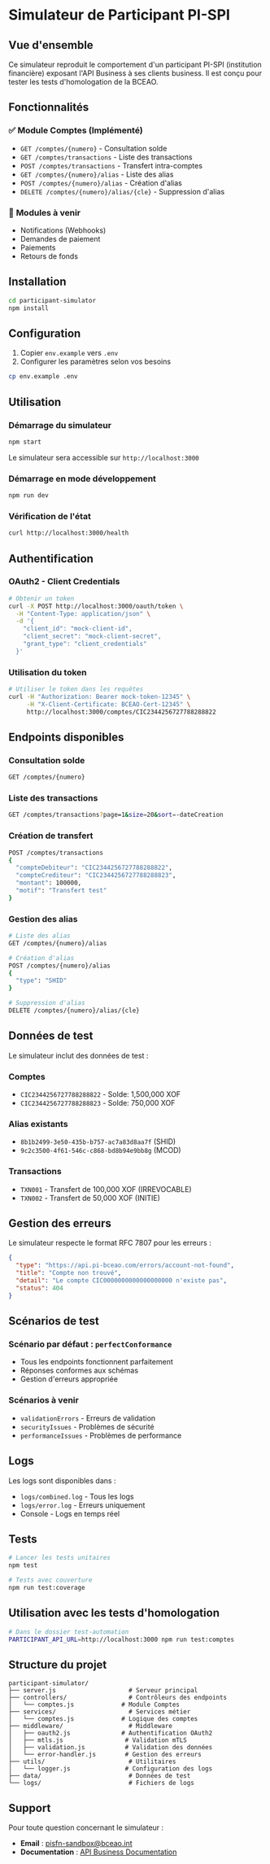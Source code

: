 # Simulateur de Participant PI-SPI

## Vue d'ensemble

Ce simulateur reproduit le comportement d'un participant PI-SPI (institution financière) exposant l'API Business à ses clients business. Il est conçu pour tester les tests d'homologation de la BCEAO.

## Fonctionnalités

### ✅ **Module Comptes** (Implémenté)
- `GET /comptes/{numero}` - Consultation solde
- `GET /comptes/transactions` - Liste des transactions
- `POST /comptes/transactions` - Transfert intra-comptes
- `GET /comptes/{numero}/alias` - Liste des alias
- `POST /comptes/{numero}/alias` - Création d'alias
- `DELETE /comptes/{numero}/alias/{cle}` - Suppression d'alias

### 🔄 **Modules à venir**
- Notifications (Webhooks)
- Demandes de paiement
- Paiements
- Retours de fonds

## Installation

```bash
cd participant-simulator
npm install
```

## Configuration

1. Copier `env.example` vers `.env`
2. Configurer les paramètres selon vos besoins

```bash
cp env.example .env
```

## Utilisation

### Démarrage du simulateur
```bash
npm start
```

Le simulateur sera accessible sur `http://localhost:3000`

### Démarrage en mode développement
```bash
npm run dev
```

### Vérification de l'état
```bash
curl http://localhost:3000/health
```

## Authentification

### OAuth2 - Client Credentials
```bash
# Obtenir un token
curl -X POST http://localhost:3000/oauth/token \
  -H "Content-Type: application/json" \
  -d '{
    "client_id": "mock-client-id",
    "client_secret": "mock-client-secret",
    "grant_type": "client_credentials"
  }'
```

### Utilisation du token
```bash
# Utiliser le token dans les requêtes
curl -H "Authorization: Bearer mock-token-12345" \
     -H "X-Client-Certificate: BCEAO-Cert-12345" \
     http://localhost:3000/comptes/CIC2344256727788288822
```

## Endpoints disponibles

### Consultation solde
```bash
GET /comptes/{numero}
```

### Liste des transactions
```bash
GET /comptes/transactions?page=1&size=20&sort=-dateCreation
```

### Création de transfert
```bash
POST /comptes/transactions
{
  "compteDebiteur": "CIC2344256727788288822",
  "compteCrediteur": "CIC2344256727788288823",
  "montant": 100000,
  "motif": "Transfert test"
}
```

### Gestion des alias
```bash
# Liste des alias
GET /comptes/{numero}/alias

# Création d'alias
POST /comptes/{numero}/alias
{
  "type": "SHID"
}

# Suppression d'alias
DELETE /comptes/{numero}/alias/{cle}
```

## Données de test

Le simulateur inclut des données de test :

### Comptes
- `CIC2344256727788288822` - Solde: 1,500,000 XOF
- `CIC2344256727788288823` - Solde: 750,000 XOF

### Alias existants
- `8b1b2499-3e50-435b-b757-ac7a83d8aa7f` (SHID)
- `9c2c3500-4f61-546c-c868-bd8b94e9bb8g` (MCOD)

### Transactions
- `TXN001` - Transfert de 100,000 XOF (IRREVOCABLE)
- `TXN002` - Transfert de 50,000 XOF (INITIE)

## Gestion des erreurs

Le simulateur respecte le format RFC 7807 pour les erreurs :

```json
{
  "type": "https://api.pi-bceao.com/errors/account-not-found",
  "title": "Compte non trouvé",
  "detail": "Le compte CIC0000000000000000000 n'existe pas",
  "status": 404
}
```

## Scénarios de test

### Scénario par défaut : `perfectConformance`
- Tous les endpoints fonctionnent parfaitement
- Réponses conformes aux schémas
- Gestion d'erreurs appropriée

### Scénarios à venir
- `validationErrors` - Erreurs de validation
- `securityIssues` - Problèmes de sécurité
- `performanceIssues` - Problèmes de performance

## Logs

Les logs sont disponibles dans :
- `logs/combined.log` - Tous les logs
- `logs/error.log` - Erreurs uniquement
- Console - Logs en temps réel

## Tests

```bash
# Lancer les tests unitaires
npm test

# Tests avec couverture
npm run test:coverage
```

## Utilisation avec les tests d'homologation

```bash
# Dans le dossier test-automation
PARTICIPANT_API_URL=http://localhost:3000 npm run test:comptes
```

## Structure du projet

```
participant-simulator/
├── server.js                    # Serveur principal
├── controllers/                 # Contrôleurs des endpoints
│   └── comptes.js             # Module Comptes
├── services/                    # Services métier
│   └── comptes.js             # Logique des comptes
├── middleware/                  # Middleware
│   ├── oauth2.js              # Authentification OAuth2
│   ├── mtls.js                 # Validation mTLS
│   ├── validation.js           # Validation des données
│   └── error-handler.js        # Gestion des erreurs
├── utils/                       # Utilitaires
│   └── logger.js               # Configuration des logs
├── data/                        # Données de test
└── logs/                        # Fichiers de logs
```

## Support

Pour toute question concernant le simulateur :
- **Email** : pisfn-sandbox@bceao.int
- **Documentation** : [API Business Documentation](../README.md)
